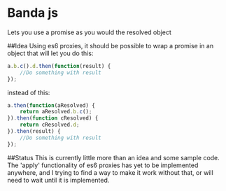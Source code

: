 # Banda js
Lets you use a promise as you would the resolved object

##Idea
Using es6 proxies, it should be possible to wrap a promise in an object that will let you do this:
```js
a.b.c().d.then(function(result) {
    //Do something with result
});
```
instead of this:
```js
a.then(function(aResolved) {
	return aResolved.b.c();
}).then(function cResolved) {
	return cResolved.d;
}).then(result) {
	//Do something with result
});
```

##Status
This is currently little more than an idea and some sample code.  The 'apply' functionality of es6 proxies has yet to be implemented anywhere, and I trying to find a way to make it work without that, or will need to wait until it is implemented.


